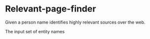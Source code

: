 # Relevant-page-finder
Given a person name identifies highly relevant sources over the web.

The input set of entity names
